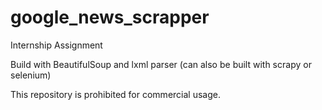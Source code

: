# google_news_scrapper
Internship Assignment

Build with BeautifulSoup and lxml parser (can also be built with scrapy or selenium)

This repository is prohibited for commercial usage.
